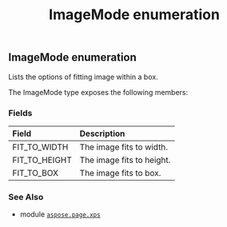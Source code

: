 ﻿---
title: ImageMode enumeration
second_title: Aspose.Page for Python via .NET API References
description: 
type: docs
weight: 50
url: /python-net/aspose.page.xps/imagemode/
is_root: false
---

## ImageMode enumeration

Lists the options of fitting image within a box.



The ImageMode type exposes the following members:

### Fields
| Field | Description |
| :- | :- |
| FIT_TO_WIDTH | The image fits to width. |
| FIT_TO_HEIGHT | The image fits to height. |
| FIT_TO_BOX | The image fits to box. |



### See Also
* module [`aspose.page.xps`](..)
